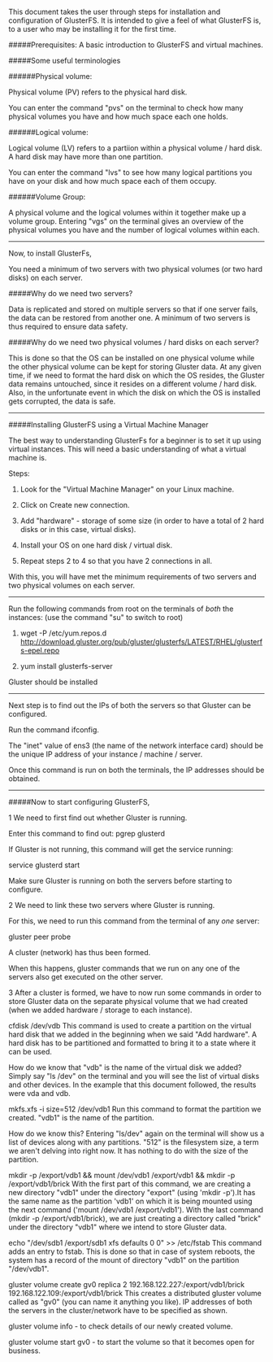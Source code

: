 This document takes the user through steps for installation and configuration of GlusterFS. 
It is intended to give a feel of what GlusterFS is, to a user who may be installing it for the first time.

#####Prerequisites: 
A basic introduction to GlusterFS and virtual machines.

#####Some useful terminologies

######Physical volume:

Physical volume (PV) refers to the physical hard disk. 

You can enter the command "pvs" on the terminal to check how many physical volumes you have and how much space each one holds.


######Logical volume:

Logical volume (LV) refers to a partiion within a physical volume / hard disk. A hard disk may have more than one partition.

You can enter the command "lvs" to see how many logical partitions you have on your disk and how much space each of them occupy.


######Volume Group:

A physical volume and the logical volumes within it together make up a volume group. Entering "vgs" on the terminal gives an overview of the physical volumes you have and the number of logical volumes within each.

---------------------------------------------------------------------------------------------------------------------------------------------------

Now, to install GlusterFs,

You need a minimum of two servers with two physical volumes (or two hard disks) on each server. 

#####Why do we need two servers?

Data is replicated and stored on multiple servers so that if one server fails, the data can be restored from another one. 
A minimum of two servers is thus required to ensure data safety.

#####Why do we need two physical volumes / hard disks on each server?

This is done so that the OS can be installed on one physical volume while the other physical volume can be kept for storing Gluster data. At any given time, if we need to format the hard disk on which the OS resides, the Gluster data remains untouched, since it resides on a different volume / hard disk. Also, in the unfortunate event in which the disk on which the OS is installed gets corrupted, the data is safe.

----------------------------------------------------------------------------------------------------------------------------------------------------

#####Installing GlusterFS using a Virtual Machine Manager

The best way to understanding GlusterFs for a beginner is to set it up using virtual instances. This will need a basic understanding of what a virtual machine is.

Steps:
1. Look for the "Virtual Machine Manager" on your Linux machine.

2. Click on Create new connection.

3. Add "hardware" - storage of some size (in order to have a total of 2 hard disks or in this case, virtual disks).

4. Install your OS on one hard disk / virtual disk.

5. Repeat steps 2 to 4 so that you have 2 connections in all.

With this, you will have met the minimum requirements of two servers and two physical volumes on each server.

------------------------------------------------------------------------------------------------------------------------------------------------------

Run the following commands from root on the terminals of *both* the instances:
(use the command "su" to switch to root)

1. wget -P /etc/yum.repos.d http://download.gluster.org/pub/gluster/glusterfs/LATEST/RHEL/glusterfs-epel.repo

2. yum install glusterfs-server

Gluster should be installed

------------------------------------------------------------------------------------------------------------------------------------------------------

Next step is to find out the IPs of both the servers so that Gluster can be configured.

Run the command ifconfig. 

The "inet" value of ens3 (the name of the network interface card) should be the unique IP address of your instance / machine / server.

Once this command is run on both the terminals, the IP addresses should be obtained.

-------------------------------------------------------------------------------------------------------------------------------------------------------

#####Now to start configuring GlusterFS, 

1 We need to first find out whether Gluster is running.

Enter this command to find out: pgrep glusterd

If Gluster is not running, this command will get the service running:

service glusterd start

Make sure Gluster is running on both the servers before starting to configure.


2 We need to link these two servers where Gluster is running. 

For this, we need to run this command from the terminal of any *one* server: 

gluster peer probe <IP address of the other server>

A cluster (network) has thus been formed. 

When this happens, gluster commands that we run on any one of the servers also get executed on the other server. 


3 After a cluster is formed, we have to now run some commands in order to store Gluster data on the separate physical volume that we had created (when we added hardware / storage to each instance).

cfdisk /dev/vdb 
This command is used to create a partition on the virtual hard disk that we added in the beginning when we said "Add hardware". A hard disk has to be partitioned and formatted to bring it to a state where it can be used.

How do we know that "vdb" is the name of the virtual disk we added? Simply say "ls /dev"  on the terminal and you will see the list of virtual disks and other devices. In the example that this document followed, the results were vda and vdb.

mkfs.xfs -i size=512 /dev/vdb1 
Run this command to format the partition we created. "vdb1" is the name of the partition.

How do we know this? Entering "ls/dev" again on the terminal will show us a list of devices along with any partitions.
"512" is the filesystem size, a term we aren't delving into right now. It has nothing to do with the size of the partition.

mkdir -p /export/vdb1 && mount /dev/vdb1 /export/vdb1 && mkdir -p /export/vdb1/brick
With the first part of this command, we are creating a new directory "vdb1" under the directory "export" (using 'mkdir -p').It has the same name as the partition 'vdb1' on which it is being mounted using the next command ('mount /dev/vdb1 /export/vdb1'). With the last command (mkdir -p /export/vdb1/brick), we are just creating a directory called "brick" under the directory "vdb1" where we intend to store Gluster data.

echo "/dev/sdb1 /export/sdb1 xfs defaults 0 0"  >> /etc/fstab 
This command adds an entry to fstab. This is done so that in case of system reboots, the system has a record of the mount of directory "vdb1" on the partition "/dev/vdb1".

gluster volume create gv0 replica 2 192.168.122.227:/export/vdb1/brick 192.168.122.109:/export/vdb1/brick 
This creates a distributed gluster volume called as "gv0" (you can name it anything you like). IP addresses of both the servers in the cluster/network have to be specified as shown.

gluster volume info - to check details of our newly created volume.

gluster volume start gv0 - to start the volume so that it becomes open for business.






 






























